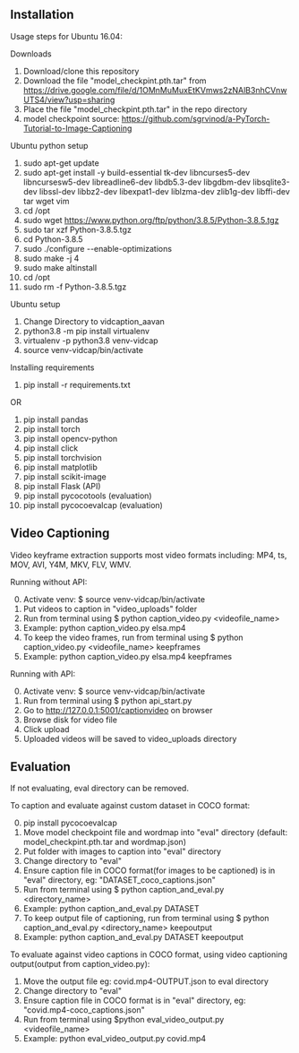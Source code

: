## Installation
Usage steps for Ubuntu 16.04:

Downloads
1. Download/clone this repository
2. Download the file "model_checkpint.pth.tar" from https://drive.google.com/file/d/1OMnMuMuxEtKVmws2zNAlB3nhCVnwUTS4/view?usp=sharing
3. Place the file "model_checkpint.pth.tar" in the repo directory
4. model checkpoint source: https://github.com/sgrvinod/a-PyTorch-Tutorial-to-Image-Captioning

Ubuntu python setup
1. sudo apt-get update
2. sudo apt-get install -y build-essential tk-dev libncurses5-dev libncursesw5-dev libreadline6-dev libdb5.3-dev libgdbm-dev libsqlite3-dev libssl-dev libbz2-dev libexpat1-dev liblzma-dev zlib1g-dev libffi-dev tar wget vim
3. cd /opt
4. sudo wget https://www.python.org/ftp/python/3.8.5/Python-3.8.5.tgz
5. sudo tar xzf Python-3.8.5.tgz
6. cd Python-3.8.5
7. sudo ./configure --enable-optimizations
8. sudo make -j 4
9. sudo make altinstall
10. cd /opt
11. sudo rm -f Python-3.8.5.tgz

Ubuntu setup
1. Change Directory to vidcaption_aavan
2. python3.8 -m pip install virtualenv
3. virtualenv -p python3.8 venv-vidcap
4. source venv-vidcap/bin/activate

Installing requirements
1. pip install -r requirements.txt

OR
1. pip install pandas
2. pip install torch
3. pip install opencv-python
4. pip install click
5. pip install torchvision
6. pip install matplotlib
7. pip install scikit-image
8. pip install Flask (API)
9. pip install pycocotools (evaluation)
10. pip install pycocoevalcap (evaluation)

## Video Captioning

Video keyframe extraction supports most video formats including: MP4, ts, MOV, AVI, Y4M, MKV, FLV, WMV.

Running without API:

0. Activate venv: $ source venv-vidcap/bin/activate
1. Put videos to caption in "video_uploads" folder
2. Run from terminal using $ python caption_video.py <videofile_name>
3. Example: python caption_video.py elsa.mp4 
4. To keep the video frames, run from terminal using $ python caption_video.py <videofile_name> keepframes
5. Example: python caption_video.py elsa.mp4 keepframes

Running with API:

0. Activate venv: $ source venv-vidcap/bin/activate
1. Run from terminal using $ python api_start.py 
2. Go to http://127.0.0.1:5001/captionvideo on browser
3. Browse disk for video file
4. Click upload
5. Uploaded videos will be saved to video_uploads directory

## Evaluation
If not evaluating, eval directory can be removed.

To caption and evaluate against custom dataset in COCO format:

0. pip install pycocoevalcap
1. Move model checkpoint file and wordmap into "eval" directory (default: model_checkpint.pth.tar and wordmap.json) 
2. Put folder with images to caption into "eval" directory
3. Change directory to "eval"
4. Ensure caption file in COCO format(for images to be captioned) is in "eval" directory, eg: "DATASET_coco_captions.json"
5. Run from terminal using $ python caption_and_eval.py <directory_name>
6. Example: python caption_and_eval.py DATASET
7. To keep output file of captioning, run from terminal using $ python caption_and_eval.py <directory_name> keepoutput
8. Example: python caption_and_eval.py DATASET keepoutput


To evaluate against video captions in COCO format, using video captioning output(output from caption_video.py):

1. Move the output file eg: covid.mp4-OUTPUT.json to eval directory
2. Change directory to "eval"
3. Ensure caption file in COCO format is in "eval" directory, eg: "covid.mp4-coco_captions.json"
4. Run from terminal using $python eval_video_output.py <videofile_name> 
5. Example: python eval_video_output.py covid.mp4

